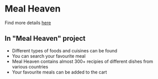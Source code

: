 # Meal Heaven

Find more details [here](https://meal-express.netlify.app/)

## In "Meal Heaven" project 

* Different types of foods and cuisines can be found
* You can search your favourite meal
* Meal Heaven contains almost 300+ recipies of different dishes from various countries
* Your favourite meals can be added to the cart
